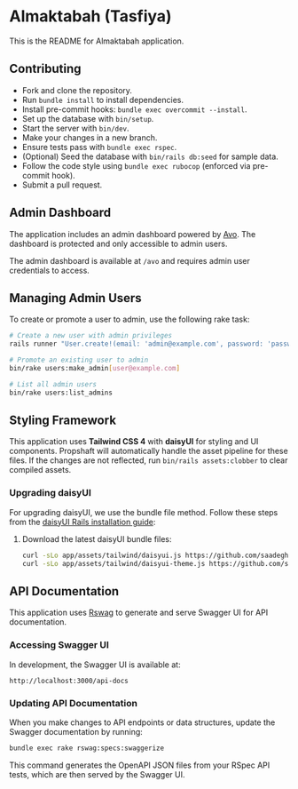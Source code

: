 # Almaktabah (Tasfiya)

This is the README for Almaktabah application.

## Contributing

- Fork and clone the repository.
- Run `bundle install` to install dependencies.
- Install pre-commit hooks: `bundle exec overcommit --install`.
- Set up the database with `bin/setup`.
- Start the server with `bin/dev`.
- Make your changes in a new branch.
- Ensure tests pass with `bundle exec rspec`.
- (Optional) Seed the database with `bin/rails db:seed` for sample data.
- Follow the code style using `bundle exec rubocop` (enforced via pre-commit hook).
- Submit a pull request.

## Admin Dashboard

The application includes an admin dashboard powered by [Avo](https://avohq.io/). The dashboard is protected and only accessible to admin users.

The admin dashboard is available at `/avo` and requires admin user credentials to access.

## Managing Admin Users

To create or promote a user to admin, use the following rake task:

```bash
# Create a new user with admin privileges
rails runner "User.create!(email: 'admin@example.com', password: 'password123', password_confirmation: 'password123', admin: true)"

# Promote an existing user to admin
bin/rake users:make_admin[user@example.com]

# List all admin users
bin/rake users:list_admins
```

## Styling Framework

This application uses **Tailwind CSS 4** with **daisyUI** for styling and UI components. Propshaft will automatically handle the asset pipeline for these files. If the changes are not reflected, run `bin/rails assets:clobber` to clear compiled assets.

### Upgrading daisyUI

For upgrading daisyUI, we use the bundle file method. Follow these steps from the [daisyUI Rails installation guide](https://daisyui.com/docs/install/rails/):

1. Download the latest daisyUI bundle files:

   ```bash
   curl -sLo app/assets/tailwind/daisyui.js https://github.com/saadeghi/daisyui/releases/latest/download/daisyui.js
   curl -sLo app/assets/tailwind/daisyui-theme.js https://github.com/saadeghi/daisyui/releases/latest/download/daisyui-theme.js
   ```

## API Documentation

This application uses [Rswag](https://github.com/rswag/rswag) to generate and serve Swagger UI for API documentation.

### Accessing Swagger UI

In development, the Swagger UI is available at:

```
http://localhost:3000/api-docs
```

### Updating API Documentation

When you make changes to API endpoints or data structures, update the Swagger documentation by running:

```bash
bundle exec rake rswag:specs:swaggerize
```

This command generates the OpenAPI JSON files from your RSpec API tests, which are then served by the Swagger UI.

```

```
